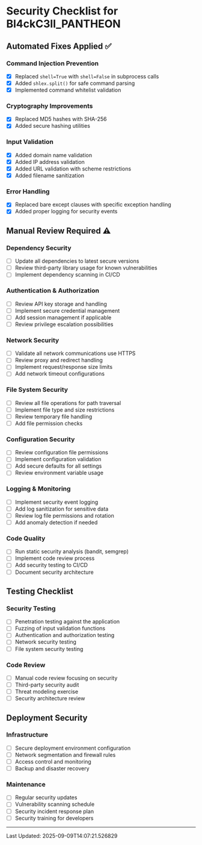 # Security Checklist for Bl4ckC3ll_PANTHEON

## Automated Fixes Applied ✅

### Command Injection Prevention
- [x] Replaced `shell=True` with `shell=False` in subprocess calls
- [x] Added `shlex.split()` for safe command parsing
- [x] Implemented command whitelist validation

### Cryptography Improvements  
- [x] Replaced MD5 hashes with SHA-256
- [x] Added secure hashing utilities

### Input Validation
- [x] Added domain name validation
- [x] Added IP address validation  
- [x] Added URL validation with scheme restrictions
- [x] Added filename sanitization

### Error Handling
- [x] Replaced bare except clauses with specific exception handling
- [x] Added proper logging for security events

## Manual Review Required ⚠️

### Dependency Security
- [ ] Update all dependencies to latest secure versions
- [ ] Review third-party library usage for known vulnerabilities
- [ ] Implement dependency scanning in CI/CD

### Authentication & Authorization
- [ ] Review API key storage and handling
- [ ] Implement secure credential management
- [ ] Add session management if applicable
- [ ] Review privilege escalation possibilities

### Network Security
- [ ] Validate all network communications use HTTPS
- [ ] Review proxy and redirect handling
- [ ] Implement request/response size limits
- [ ] Add network timeout configurations

### File System Security  
- [ ] Review all file operations for path traversal
- [ ] Implement file type and size restrictions
- [ ] Review temporary file handling
- [ ] Add file permission checks

### Configuration Security
- [ ] Review configuration file permissions
- [ ] Implement configuration validation
- [ ] Add secure defaults for all settings
- [ ] Review environment variable usage

### Logging & Monitoring
- [ ] Implement security event logging
- [ ] Add log sanitization for sensitive data
- [ ] Review log file permissions and rotation
- [ ] Add anomaly detection if needed

### Code Quality
- [ ] Run static security analysis (bandit, semgrep)
- [ ] Implement code review process
- [ ] Add security testing to CI/CD
- [ ] Document security architecture

## Testing Checklist

### Security Testing
- [ ] Penetration testing against the application
- [ ] Fuzzing of input validation functions
- [ ] Authentication and authorization testing
- [ ] Network security testing
- [ ] File system security testing

### Code Review
- [ ] Manual code review focusing on security
- [ ] Third-party security audit
- [ ] Threat modeling exercise
- [ ] Security architecture review

## Deployment Security

### Infrastructure  
- [ ] Secure deployment environment configuration
- [ ] Network segmentation and firewall rules
- [ ] Access control and monitoring
- [ ] Backup and disaster recovery

### Maintenance
- [ ] Regular security updates
- [ ] Vulnerability scanning schedule
- [ ] Security incident response plan
- [ ] Security training for developers

---

Last Updated: 2025-09-09T14:07:21.526829
